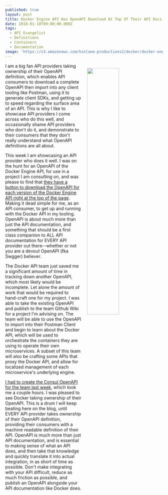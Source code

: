 ```yaml
---
published: true
layout: post
title: Docker Engine API Has OpenAPI Download At Top Of Their API Docs
date: 2018-01-18T09:00:00.000Z
tags:
  - API Evangelist
  - Definitions
  - Containers
  - Documentation
image: 'https://s3.amazonaws.com/kinlane-productions2/docker/docker-engine-openapi-download.png'
---
```

<p><img src="https://s3.amazonaws.com/kinlane-productions2/docker/docker-engine-openapi-download.png" align="right" width="45%" style="padding: 15px;" /></p>I am a big fan API providers taking ownership of their OpenAPI definition, which enables API consumers to download a complete OpenAPI then import into any client tooling like Postman, using it to generate client SDKs, and getting up to speed regarding the surface area of an API. This is why I like to showcase API providers I come across who do this well, and occasionally shame API providers who don't do it, and demonstrate to their consumers that they don't really understand what OpenAPI definitions are all about.

This week I am showcasing an API provider who does it well. I was on the hunt for an OpenAPI of the Docker Engine API, for use in a project I am consulting on, and was please to find that [they have a button to download the OpenAPI for each version of the Docker Engine API right at the top of the page](https://docs.docker.com/engine/api/v1.35/#). Making it dead simple for me, as an API consumer, to get up and running with the Docker API in my tooling. OpenAPI is about much more than just the API documentation, and something that should be a first class companion to ALL API documentation for EVERY API provider out there--whether or not you are a devout OpenAPI (fka Swgger) believer.

The Docker API team just saved me a significant amount of time in tracking down another OpenAPI, which most likely would be incomplete. Let alone the amount of work that would be required to hand-craft one for my project. I was able to take the existing OpenAPI and publish to the team Github Wiki for a project I'm advising on. The team will be able to use the OpenAPI to import into their Postman Client and begin to learn about the Docker API, which will be used to orchestrate the containers they are using to operate their own microservices. A subset of this team will also be crafting some APIs that proxy the Docker API, and allow for localized management of each microservice's underlying engine.

[I had to create the Consul OpenAPI for the team last week](https://apievangelist.com/2018/01/08/i-created-an-openapi-for-the-hashicorp-consul-api/), which took me a couple hours. I was pleased to see Docker taking ownership of their OpenAPI. This is a drum I will keep beating here on the blog, until EVERY API provider takes ownership of their OpenAPI definition, providing their consumers with a machine readable definition of their API. OpenAPI is much more than just API documentation, and is essential to making sense of what an API does, and then take that knowledge and quickly translate it into actual integration, in as short of time as possible. Don't make integrating with your API difficult, reduce as much friction as possible, and publish an OpenAPI alongside your API documentation like Docker does.

